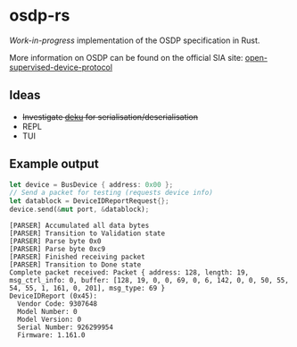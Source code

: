 # osdp-rs

*Work-in-progress* implementation of the OSDP specification in Rust.

More information on OSDP can be found on the official SIA site: [open-supervised-device-protocol](https://www.securityindustry.org/industry-standards/open-supervised-device-protocol/)


## Ideas

- ~~Investigate [deku](https://github.com/sharksforarms/deku) for serialisation/deserialisation~~
- REPL
- TUI

## Example output

```rust
let device = BusDevice { address: 0x00 };
// Send a packet for testing (requests device info)
let datablock = DeviceIDReportRequest{};
device.send(&mut port, &datablock);
```

```
[PARSER] Accumulated all data bytes
[PARSER] Transition to Validation state
[PARSER] Parse byte 0x0
[PARSER] Parse byte 0xc9
[PARSER] Finished receiving packet
[PARSER] Transition to Done state
Complete packet received: Packet { address: 128, length: 19, msg_ctrl_info: 0, buffer: [128, 19, 0, 0, 69, 0, 6, 142, 0, 0, 50, 55, 54, 55, 1, 161, 0, 201], msg_type: 69 }
DeviceIDReport (0x45):
  Vendor Code: 9307648
  Model Number: 0
  Model Version: 0
  Serial Number: 926299954
  Firmware: 1.161.0
```

